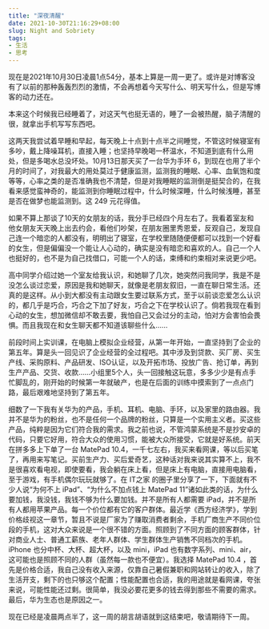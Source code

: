 ```yaml
---
title: "深夜清醒"
date: 2021-10-30T21:16:29+08:00
slug: Night and Sobriety
tags:
- 生活
- 思考
---
```

现在是2021年10月30日凌晨1点54分，基本上算是一周一更了。或许是对博客没有了以前的那种轰轰烈烈的激情，不会再想着今天写什么、明天写什么，但是写博客的动力还在。

本来这个时候我已经睡着了，对这天气也挺无语的，睡了一会被热醒，脑子清醒的很，就拿出手机写写东西吧。

这两天我尝试着早睡和早起，每天晚上十点到十点半之间睡觉，不管这时候寝室有多吵，戴上降噪耳机，直接入睡；也坚持早晚喝一杯温水，不知道到底有什么用处，但是多喝水总没坏处。10月13日那天买了一台华为手环 6，到现在也用了半个月的时间了，对我最大的用处莫过于健康监测，监测我的睡眠、心率、血氧饱和度等等，心率之类的是否准确我也不清楚，但是对我睡眠的监测倒是挺契合的，在我看来感觉蛮神奇的，能监测到你睡眠过程中，什么时候深睡，什么时候浅睡，甚至是否在做梦也能监测到。这 249 元花得值。

如果不算上那谈了10天的女朋友的话，我分手已经四个月左右了。我看着室友和他女朋友天天晚上出去约会，看他们吵架，在朋友圈里秀恩爱，反观自己，发现自己连一个暗恋的人都没有，明明出了寝室，在学校里随随便便都可以找到一个好看的女生，但是偏偏没一个能让人心动的，确实是没有暗恋和喜欢的人。自己一个人也挺好的，也不是为自己找借口，可能一个人的话，束缚和约束相对来说更少吧。

高中同学介绍过她一个室友给我认识，和她聊了几次，她突然问我同学，我是不是没怎么谈过恋爱，原因是我和她聊天，就像是老朋友叙旧，一直在聊日常生活。还真的是这样。从小到大都没有主动跟女生要过联系方式，至于以前谈恋爱怎么认识的，都几乎是巧合，巧合之下加了好友，巧合之下在学校认识了。倘若我现在看到心动的女生，想加微信却不敢去要，我怕自己又会过分的主动，怕对方会害怕会畏惧。而且我现在和女生聊天都不知道该聊些什么……

前段时间上实训课，在电脑上模拟企业经营，从第一年开始，一直坚持到了企业的第五年。算是头一回见识了企业经营的全过程吧。其中涉及到贷款、买厂房、买生产线、采购原料、产品研发、ISO认证，以及开拓市场、投放广告、抢订单，再到生产产品、交货、收款……小组里5个人，头一回接触这玩意，多多少少是有点手忙脚乱的，刚开始的时候第一年就破产，也是在后面的训练中摸索到了一点点门路，最后艰难地坚持到了第五年。

细数了一下我有关华为的产品，手机、耳机、电脑、手环，以及家里的路由器。我并不是华为的粉丝，也不是任何一个品牌的粉丝，只算是一个实用主义者。买这些产品，纯粹是因为它们符合我的需求。我之前也说，不管鸿蒙系统是不是抄安卓的代码，只要它好用，符合大众的使用习惯，能被大众所接受，它就是好系统。前天在拼多多上下单了一台 MatePad 10.4，一千七左右，我买来看网课，等以后买笔了，再用来写笔记。买前生产力、买后爱奇艺，这种话对我来说其实算不上，我不是很喜欢看电视，即使要看，我会躺在床上看，但是床上有电脑，直接用电脑看，至于游戏，有手机偶尔玩玩就够了。在 IT之家 的圈子里分享了一下，下面就有不少人说“为何不上 iPad”、“为什么不加点钱上 MatePad 11”诸如此类的话，为什么要加钱，我没钱，我钱不够为什么要加钱。并不是所有人都需要 iPad，并不是所有人都用苹果产品。每一个价位都有它的客户群体。最近学《西方经济学》，学到价格歧视这一章节，暂且不说是厂家为了赚取消费者剩余，手机厂商生产不同价位段的手机，这对大众来说是一个很不错的方面。照顾到了不同方面的顾客群体，针对商业人士、普通工薪族、老年人群体、学生群体生产销售不同档次的手机。iPhone 也分中杯、大杯、超大杯，以及 mini，iPad 也有数字系列、mini、air，这可能也是照顾不同的人群（虽然每一款也不便宜）。我选择 MatePad 10.4 ，首先是价格合适，我自己没有收入来源，仅靠自己暑假兼职和网站转让的收入，除了生活开支，剩下的也只够这个配置；性能配置也合适，我的用途就是看网课，夸张来说，可能性能还过剩。很简单，我没必要花更多的钱去得到那些不需要的需求。最后，华为生态也是原因之一。

现在已经是凌晨两点半了，这一周的胡言胡语就到这结束吧，敬请期待下一周。

